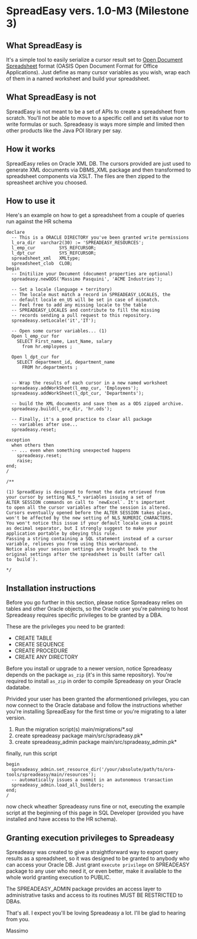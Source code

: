 # SpreadEasy vers. 1.0-M3 (Milestone 3)


## What SpreadEasy is
It's a simple tool to easily serialize a cursor result set to [Open Document Spreadsheet](https://it.wikipedia.org/wiki/OpenDocument) format (OASIS Open Document Format for Office Applications).
Just define as many cursor variables as you wish, wrap each of them in a named worksheet and build your spreadsheet.


## What SpreadEasy is not
SpreadEasy is not meant to be a set of APIs to create a spreadsheet from scratch. You'll not be able to
move to a specific cell and set its value nor to write formulas or such. Spreadeasy is ways more simple and limited then other products like the Java POI library per say.


## How it works
SpreadEasy relies on Oracle XML DB. The cursors provided are just used to generate XML documents via DBMS_XML package and then transformed to spreadsheet components via XSLT. The files are then zipped to the spreasheet archive you choosed.


## How to use it
Here's an example on how to get a spreadsheet from a couple of queries run against the HR schema

```
declare
  -- This is a ORACLE DIRECTORY you've been granted write permissions
  l_ora_dir  varchar2(30) := 'SPREADEASY_RESOURCES';
  l_emp_cur         SYS_REFCURSOR;
  l_dpt_cur         SYS_REFCURSOR;
  spreadsheet_xml   XMLtype;
  spreadsheet_clob  CLOB;
begin
  -- Initilize your Document (document properties are optional)
  spreadeasy.newODS('Massimo Pasquini', 'ACME Industries'); 

  -- Set a locale (language + territory)
  -- The locale must match a record in SPREADEASY_LOCALES, the
  -- default locale en_US will be set in case of mismatch.
  -- Feel free to add any missing locale to the table
  -- SPREADEASY_LOCALES and contribute to fill the missing 
  -- records sending a pull request to this repository.
  spreadeasy.setLocale('it','IT');

  -- Open some cursor variables... (1)
  Open l_emp_cur for 
    SELECT First_name, Last_Name, salary 
      from hr.employees ;

  Open l_dpt_cur for 
    SELECT department_id, department_name 
      FROM hr.departments ;


  -- Wrap the results of each cursor in a new named worksheet
  spreadeasy.addWorkSheet(l_emp_cur, 'Employees'); 
  spreadeasy.addWorkSheet(l_dpt_cur, 'Departments');

  -- build the XML documents and save them as a ODS zipped archive.
  spreadeasy.build(l_ora_dir, 'hr.ods'); 
  
  -- Finally, it's a good practice to clear all package
  -- variables after use...
  spreadeasy.reset;

exception
  when others then
  -- ... even when something unexpected happens
    spreadeasy.reset;
    raise;
end;
/

/**

(1) SpreadEasy is designed to format the data retrieved from
your cursor by setting NLS_* variables issuing a set of
ALTER SESSION commands on call to `newExcel`. It's important
to open all the cursor variables after the session is altered.
Cursors eventually opened before the ALTER SESSION takes place,
won't be affected by the new setting of NLS_NUMERIC_CHARACTERS.
You won't notice this issue if your default locale uses a point
as decimal separator, but I strongly suggest to make your 
application portable by obeying this rule.
Passing a string containing a SQL statement instead of a cursor
variable, relieves you from using this workaround.
Notice also your session settings are brought back to the 
original settings after the spreadsheet is built (after call
to `build`).

*/
```


## Installation instructions
Before you go further in this section, please notice Spreadeasy relies on tables and other Oracle objects, so the Oracle user you're palnning to host Spreadeasy requires specific privileges to be granted by a DBA.

These are the privileges you need to be granted:
- CREATE TABLE
- CREATE SEQUENCE
- CREATE PROCEDURE
- CREATE ANY DIRECTORY

Before you install or upgrade to a newer version, notice Spreadeasy depends on the package `as_zip` (it's in this same repository). You're required to install `as_zip` in order to compile Spreadeasy on your Oracle dadatabe.

Privided your user has been granted the aformentioned privileges, you can now connect to the Oracle database and follow the instructions whether you're installing SpreadEasy for the first time or you're migrating to a later version.

1. Run the migration script(s)        main/migrations/*.sql
2. create spreadeasy package          main/src/spradeasy.pk*
3. create spreadeasy_admin package    main/src/spradeasy_admin.pk*

finally, run this script

```
begin
  spreadeasy_admin.set_resource_dir('/your/absolute/path/to/ora-tools/spreadeasy/main/resources');
  -- automatically issues a commit in an autonomous transaction
  spreadeasy_admin.load_all_builders;
end;
/
```

now check wheather Spreadeasy runs fine or not, executing the example script at the beginning of this page in SQL Developer (provided you have installed and have access to the HR schema).


## Granting execution privileges to Spreadeasy
Spreadeasy was created to give a straightforward way to export query results as a spreadsheet, so it was designed to be granted to anybody who can access your Oracle DB. Just grant `execute privilege` on SPREADEASY package to any user who need it, or even better, make it available to the whole world granting execution to PUBLIC. 

The SPREADEASY_ADMIN package provides an access layer to administrative tasks and access to its routines MUST BE RESTRICTED to DBAs.


That's all. I expect you'll be loving Spreadeasy a lot. I'll be glad to hearing from you.



Massimo


